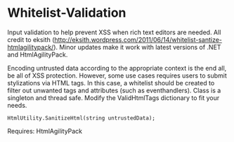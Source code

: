 Whitelist-Validation
====================

Input validation to help prevent XSS when rich text editors are needed. All credit to eksith (http://eksith.wordpress.com/2011/06/14/whitelist-santize-htmlagilitypack/). Minor updates make it work with latest versions of .NET and HtmlAgilityPack. 

Encoding untrusted data according to the appropriate context is the end all, be all of XSS protection. However, some use cases requires users to submit stylizations via HTML tags. In this case, a whitelist should be created to filter out unwanted tags and attributes (such as eventhandlers). Class is a singleton and thread safe. Modify the ValidHtmlTags dictionary to fit your needs. 

```
HtmlUtility.SanitizeHtml(string untrustedData);
```

Requires: HtmlAgilityPack
